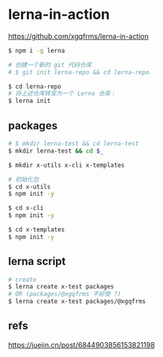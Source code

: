 # lerna-in-action

https://github.com/xgqfrms/lerna-in-action


```sh
$ npm i -g lerna

```

```sh
# 创建一个新的 git 代码仓库
# $ git init lerna-repo && cd lerna-repo

$ cd lerna-repo
# 将上述仓库转变为一个 Lerna 仓库：
$ lerna init

```

## packages

```sh
# $ mkdir lerna-test && cd lerna-test
$ mkdir lerna-test && cd $_

$ mkdir x-utils x-cli x-templates

# 初始化包
$ cd x-utils
$ npm init -y 

$ cd x-cli
$ npm init -y

$ cd x-templates
$ npm init -y

```

## lerna script


```sh
# create
$ lerna create x-test packages
# OR (packages/@xgqfrms 不好使 ?)
$ lerna create x-test packages/@xgqfrms

```


## refs

https://juejin.cn/post/6844903856153821198

